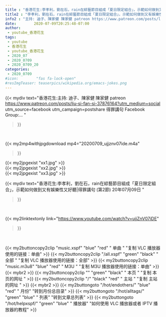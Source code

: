 ```yaml
---
title : "香港花生:李孝利，劉在石，rain在綜藝節目組成「夏日限定組合」，示範如何做到又有娛樂性又好聽|得罪講句 (第2節) 20年07月09日 "
title2 : "李孝利，劉在石，rain在綜藝節目組成「夏日限定組合」，示範如何做到又有娛樂性又好聽|得罪講句 (第2節) 20年07月09日 "
info2 : "主持: 迪子、陳家健 陳家健 patreon https://www.patreon.com/posts/liu-si-fan-si-37876164?utm_medium=social utm_source=facebook utm_campaign=postshare 得罪講句 Facebook Group:... "
date:        2020-07-09T20:25:48-07:00
author:
 - youtube_香港花生
tags:
 - youtube
 - 香港花生
 - youtube_香港花生
 - 2020_07
 - 2020_0709
 - 2020_0709_20
categories:
 - 2020_0709
#icon:        "fas fa-lock-open"
#resImgTeaser: teaserpics/wikipedia.org/emacs-jokes.png
---
```


{{< mydiv text="香港花生:主持: 迪子、陳家健 陳家健 patreon https://www.patreon.com/posts/liu-si-fan-si-37876164?utm_medium=social utm_source=facebook utm_campaign=postshare 得罪講句 Facebook Group:... "
>}}
<br>


{{< my2mp4withjpgdownload mp4="20200709_ujjznv07ide.m4a"
>}}

{{< my2jpgexist "xx1.jpg" >}}<br>
{{< my2jpgexist "xx2.jpg" >}}<br>
{{< my2jpgexist "xx3.jpg" >}}<br>



{{< mydiv text="香港花生:李孝利，劉在石，rain在綜藝節目組成「夏日限定組合」，示範如何做到又有娛樂性又好聽|得罪講句 (第2節) 20年07月09日 "
>}}
<br>

{{< my2linktextonly link="https://www.youtube.com/watch?v=ujjZnV07iDE"
>}}


<br>

{{< my2buttoncopy2clip "music.xspf"        "blue"   "red"    " 单曲 "  "复制 VLC 播放器使用的链接：单曲" >}} {{< my2buttoncopy2clip "/all.xspf"         "green"  "black"  " 全部 "  "复制 VLC 播放器使用的链接：全部" >}} {{< my2buttoncopy2clip "music.m3u8"        "blue"   "red"    " M3U  "    "复制 M3U 播放器使用的链接：单曲" >}} {{< mybr2 >}} {{< my2buttoncopy2clip ""                  "green"  "black"  " 本页 "    "复制 本页的网址 " >}} {{< my2buttoncopy2clip "/"                 "black"  "red"    " 主站 "    "复制 主站的网址 " >}} {{< mybr2 >}} {{< my2buttongoto      "/hot/endothers/"   "blue"   "red"    " 月份"   "转到月份总目录" >}} {{< my2buttongoto      "/hot/alltags/"     "green"  "blue"   " 列表"   "转到文章总列表" >}} {{< my2buttongoto      "/hot/helpxspf/"    "green"  "blue"   " 播放器" "如何使用 VLC 播放器或者 IPTV 播放器的教程" >}} 
